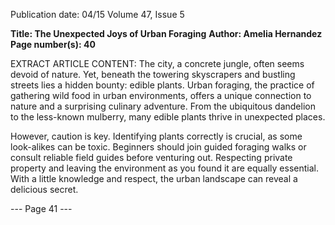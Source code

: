 Publication date: 04/15
Volume 47, Issue 5

**Title:  The Unexpected Joys of Urban Foraging**
**Author:  Amelia Hernandez**
**Page number(s): 40**

EXTRACT ARTICLE CONTENT:
The city, a concrete jungle, often seems devoid of nature. Yet, beneath the towering skyscrapers and bustling streets lies a hidden bounty: edible plants. Urban foraging, the practice of gathering wild food in urban environments, offers a unique connection to nature and a surprising culinary adventure.  From the ubiquitous dandelion to the less-known mulberry, many edible plants thrive in unexpected places.


However, caution is key.  Identifying plants correctly is crucial, as some look-alikes can be toxic.  Beginners should join guided foraging walks or consult reliable field guides before venturing out.  Respecting private property and leaving the environment as you found it are equally essential.  With a little knowledge and respect, the urban landscape can reveal a delicious secret.



--- Page 41 ---